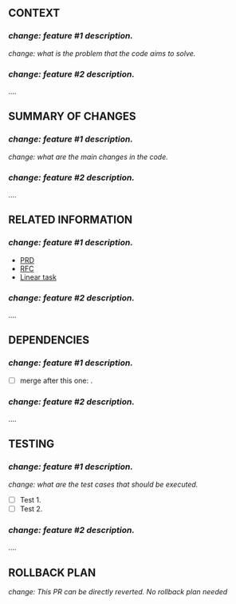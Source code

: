 ## **CONTEXT**
### _change: feature #1 description._
_change: what is the problem that the code aims to solve._
### _change: feature #2 description._
....


## **SUMMARY OF CHANGES**
### _change: feature #1 description._
_change: what are the main changes in the code._
### _change: feature #2 description._
....


## **RELATED INFORMATION**
### _change: feature #1 description._
- [PRD](REPLACE-WITH-URL)
- [RFC](REPLACE-WITH-URL)
- [Linear task](REPLACE-WITH-URL)
### _change: feature #2 description._
....


## **DEPENDENCIES**
### _change: feature #1 description._
- [ ] merge after this one: <replace-with-pr-url>.
### _change: feature #2 description._
....


## **TESTING**
### _change: feature #1 description._
_change: what are the test cases that should be executed._<br/>
- [ ] Test 1.<br/>
- [ ] Test 2.
### _change: feature #2 description._
....


## **ROLLBACK PLAN**
_change: This PR can be directly reverted. No rollback plan needed_
